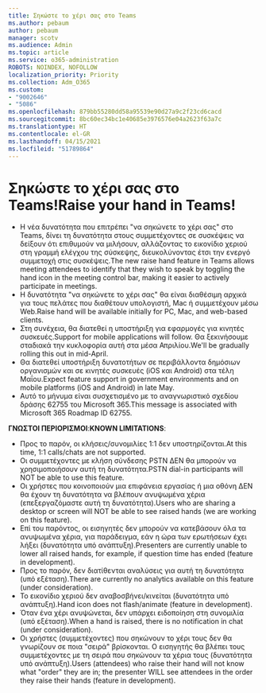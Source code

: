```yaml
---
title: Σηκώστε το χέρι σας στο Teams
ms.author: pebaum
author: pebaum
manager: scotv
ms.audience: Admin
ms.topic: article
ms.service: o365-administration
ROBOTS: NOINDEX, NOFOLLOW
localization_priority: Priority
ms.collection: Adm_O365
ms.custom:
- "9002646"
- "5086"
ms.openlocfilehash: 879bb55280dd58a95539e90d27a9c2f23cd6cacd
ms.sourcegitcommit: 8bc60ec34bc1e40685e3976576e04a2623f63a7c
ms.translationtype: HT
ms.contentlocale: el-GR
ms.lasthandoff: 04/15/2021
ms.locfileid: "51789864"
---
```

# <a name="raise-your-hand-in-teams"></a><span data-ttu-id="3a0e2-102">Σηκώστε το χέρι σας στο Teams!</span><span class="sxs-lookup"><span data-stu-id="3a0e2-102">Raise your hand in Teams!</span></span>

- <span data-ttu-id="3a0e2-103">Η νέα δυνατότητα που επιτρέπει "να σηκώνετε το χέρι σας" στο Teams, δίνει τη δυνατότητα στους συμμετέχοντες σε συσκέψεις να δείξουν ότι επιθυμούν να μιλήσουν, αλλάζοντας το εικονίδιο χεριού στη γραμμή ελέγχου της σύσκεψης, διευκολύνοντας έτσι την ενεργό συμμετοχή στις συσκέψεις.</span><span class="sxs-lookup"><span data-stu-id="3a0e2-103">The new raise hand feature in Teams allows meeting attendees to identify that they wish to speak by toggling the hand icon in the meeting control bar, making it easier to actively participate in meetings.</span></span>
- <span data-ttu-id="3a0e2-104">Η δυνατότητα "να σηκώνετε το χέρι σας" θα είναι διαθέσιμη αρχικά για τους πελάτες που διαθέτουν υπολογιστή, Mac ή συμμετέχουν μέσω Web.</span><span class="sxs-lookup"><span data-stu-id="3a0e2-104">Raise hand will be available initially for PC, Mac, and web-based clients.</span></span>
- <span data-ttu-id="3a0e2-105">Στη συνέχεια, θα διατεθεί η υποστήριξη για εφαρμογές για κινητές συσκευές.</span><span class="sxs-lookup"><span data-stu-id="3a0e2-105">Support for mobile applications will follow.</span></span> <span data-ttu-id="3a0e2-106">Θα ξεκινήσουμε σταδιακά την κυκλοφορία αυτή στα μέσα Απριλίου.</span><span class="sxs-lookup"><span data-stu-id="3a0e2-106">We'll be gradually rolling this out in mid-April.</span></span>
- <span data-ttu-id="3a0e2-107">Θα διατεθεί υποστήριξη δυνατοτήτων σε περιβάλλοντα δημόσιων οργανισμών και σε κινητές συσκευές (iOS και Android) στα τέλη Μαΐου.</span><span class="sxs-lookup"><span data-stu-id="3a0e2-107">Expect feature support in government environments and on mobile platforms (iOS and Android) in late May.</span></span>
- <span data-ttu-id="3a0e2-108">Αυτό το μήνυμα είναι συσχετισμένο με το αναγνωριστικό σχεδίου δράσης 62755 του Microsoft 365.</span><span class="sxs-lookup"><span data-stu-id="3a0e2-108">This message is associated with Microsoft 365 Roadmap ID 62755.</span></span>

<span data-ttu-id="3a0e2-109">**ΓΝΩΣΤΟΙ ΠΕΡΙΟΡΙΣΜΟΙ**:</span><span class="sxs-lookup"><span data-stu-id="3a0e2-109">**KNOWN LIMITATIONS**:</span></span>

- <span data-ttu-id="3a0e2-110">Προς το παρόν, οι κλήσεις/συνομιλίες 1:1 δεν υποστηρίζονται.</span><span class="sxs-lookup"><span data-stu-id="3a0e2-110">At this time, 1:1 calls/chats are not supported.</span></span>
- <span data-ttu-id="3a0e2-111">Οι συμμετέχοντες με κλήση σύνδεσης PSTN ΔΕΝ θα μπορούν να χρησιμοποιήσουν αυτή τη δυνατότητα.</span><span class="sxs-lookup"><span data-stu-id="3a0e2-111">PSTN dial-in participants will NOT be able to use this feature.</span></span>
- <span data-ttu-id="3a0e2-112">Οι χρήστες που κοινοποιούν μια επιφάνεια εργασίας ή μια οθόνη ΔΕΝ θα έχουν τη δυνατότητα να βλέπουν ανυψωμένα χέρια (επεξεργαζόμαστε αυτή τη δυνατότητα).</span><span class="sxs-lookup"><span data-stu-id="3a0e2-112">Users who are sharing a desktop or screen will NOT be able to see raised hands (we are working on this feature).</span></span>
- <span data-ttu-id="3a0e2-113">Επί του παρόντος, οι εισηγητές δεν μπορούν να κατεβάσουν όλα τα ανυψωμένα χέρια, για παράδειγμα, εάν η ώρα των ερωτήσεων έχει λήξει (δυνατότητα υπό ανάπτυξη).</span><span class="sxs-lookup"><span data-stu-id="3a0e2-113">Presenters are currently unable to lower all raised hands, for example, if question time has ended (feature in development).</span></span>
- <span data-ttu-id="3a0e2-114">Προς το παρόν, δεν διατίθενται αναλύσεις για αυτή τη δυνατότητα (υπό εξέταση).</span><span class="sxs-lookup"><span data-stu-id="3a0e2-114">There are currently no analytics available on this feature (under consideration).</span></span>
- <span data-ttu-id="3a0e2-115">Το εικονίδιο χεριού δεν αναβοσβήνει/κινείται (δυνατότητα υπό ανάπτυξη).</span><span class="sxs-lookup"><span data-stu-id="3a0e2-115">Hand icon does not flash/animate (feature in development).</span></span>
- <span data-ttu-id="3a0e2-116">Όταν ένα χέρι ανυψώνεται, δεν υπάρχει ειδοποίηση στη συνομιλία (υπό εξέταση).</span><span class="sxs-lookup"><span data-stu-id="3a0e2-116">When a hand is raised, there is no notification in chat (under consideration).</span></span>
- <span data-ttu-id="3a0e2-117">Οι χρήστες (συμμετέχοντες) που σηκώνουν το χέρι τους δεν θα γνωρίζουν σε ποια "σειρά" βρίσκονται. Ο εισηγητής θα βλέπει τους συμμετέχοντες με τη σειρά που σηκώνουν τα χέρια τους (δυνατότητα υπό ανάπτυξη).</span><span class="sxs-lookup"><span data-stu-id="3a0e2-117">Users (attendees) who raise their hand will not know what "order" they are in; the presenter WILL see attendees in the order they raise their hands (feature in development).</span></span>
